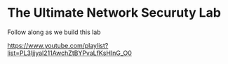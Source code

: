 # The Ultimate Network Securuty Lab
Follow along as we build this lab

https://www.youtube.com/playlist?list=PL3ljjyal211AwchZtBYPvaLfKsHInG_O0
